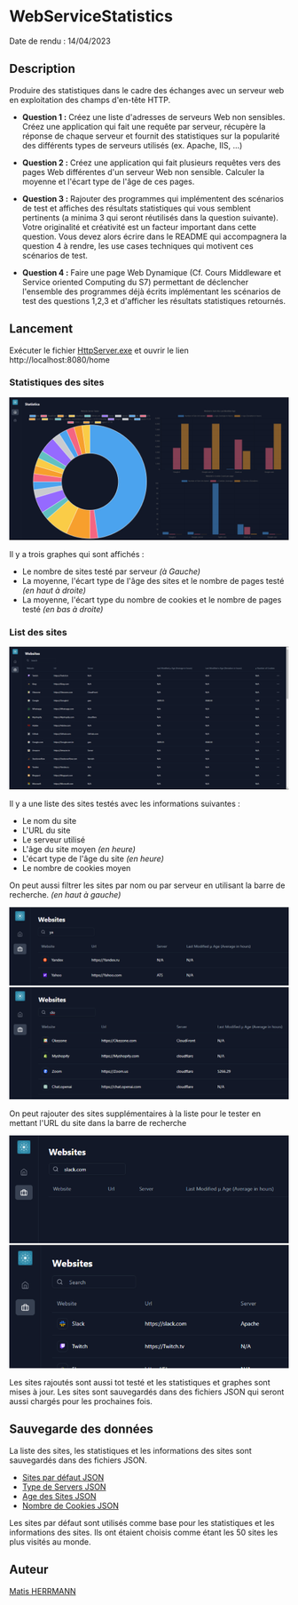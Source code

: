 # WebServiceStatistics

Date de rendu : 14/04/2023

## Description
Produire des statistiques dans le cadre des échanges avec un serveur web en exploitation des champs d'en-tête HTTP.

* **Question 1 :** Créez une liste d'adresses de serveurs Web non sensibles.
Créez une application qui fait une requête par serveur, récupère la réponse de chaque serveur et fournit des statistiques sur la popularité des différents types de serveurs utilisés (ex. Apache, IIS, ...)

* **Question 2 :** Créez une application qui fait plusieurs requêtes vers des pages Web différentes d'un serveur Web non sensible.
Calculer la moyenne et l'écart type de l'âge de ces pages.

* **Question 3 :** Rajouter des programmes qui implémentent des scénarios de test et affiches des résultats statistiques qui vous semblent pertinents (a minima 3 qui seront réutilisés dans la question suivante). Votre originalité et créativité est un facteur important dans cette question. Vous devez alors écrire dans le README qui accompagnera la question 4 à rendre, les use cases techniques qui motivent ces scénarios de test.

* **Question 4 :** Faire une page Web Dynamique (Cf. Cours Middleware et Service oriented Computing du S7) permettant de déclencher l'ensemble des programmes déjà écrits implémentant les scénarios de test des questions 1,2,3 et d'afficher les résultats statistiques retournés.


## Lancement

Exécuter le fichier [HttpServer.exe](./HttpServer/bin/Release) et ouvrir le lien http://localhost:8080/home

### Statistiques des sites

![Chart Statistics](./Images/Screenshot%20Charts.png)

Il y a trois graphes qui sont affichés :
- Le nombre de sites testé par serveur *(à Gauche)*
- La moyenne, l'écart type de l'âge des sites et le nombre de pages testé *(en haut à droite)*
- La moyenne, l'écart type du nombre de cookies et le nombre de pages testé *(en bas à droite)*

### List des sites

![Website List](./Images/Screenshot%20List.png)

Il y a une liste des sites testés avec les informations suivantes :
- Le nom du site
- L'URL du site
- Le serveur utilisé
- L'âge du site moyen *(en heure)*
- L'écart type de l'âge du site *(en heure)*
- Le nombre de cookies moyen

On peut aussi filtrer les sites par nom ou par serveur en utilisant la barre de recherche. *(en haut à gauche)*

![Website List Filtered](./Images/Screenshot%20List%20Filtered.png)
![Website List Filtered](./Images/Screenshot%20List%20Filtered%20Server.png)

On peut rajouter des sites supplémentaires à la liste pour le tester en mettant l'URL du site dans la barre de recherche

![Website List Filtered](./Images/Screenshot%20List%20New%20Website.png)
![Website List Filtered](./Images/Screenshot%20List%20Added%20Website.png)

Les sites rajoutés sont aussi tot testé et les statistiques et graphes sont mises à jour.
Les sites sont sauvegardés dans des fichiers JSON qui seront aussi chargés pour les prochaines fois.

## Sauvegarde des données

La liste des sites, les statistiques et les informations des sites sont sauvegardés dans des fichiers JSON.
* [Sites par défaut JSON](./websites.json)
* [Type de Servers JSON](./servers.json)
* [Age des Sites JSON](./ages.json)
* [Nombre de Cookies JSON](./cookies.json)

Les sites par défaut sont utilisés comme base pour les statistiques et les informations des sites. Ils ont étaient 
choisis comme étant les 50 sites les plus visités au monde.

## Auteur

[Matis HERRMANN](https://github.com/MatisPrograms)

